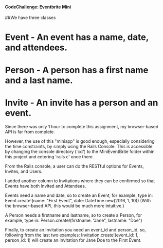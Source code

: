 #### CodeChallenge: Eventbrite Mini

##We have three classes
# **Event** - An event has a name, date, and attendees.
# **Person** - A person has a first name and a last name.
# **Invite** -  An invite has a person and an event.

Since there was only 1 hour to complete this assignment, my browser-based API is far from complete.

However, the use of this "miniapp" is good enough, especially considering the time constraints,
by simply using the Rails Console. This is accessible by changing the console directory ('cd') to the
MiniEventBrite folder within this project and entering 'rails c' once there.

From the Rails console,  a user can do the RESTful options for Events, Invites, and Users.

I added another column to Invitations where they can be confirmed so that Events have both Invited and Attendees.

Events need a name and date, so to create an Event, for example, type in:
Event.create!(name: "First Event", date: DateTime.new(2016, 1, 10))
(With the browser-based API, this would be much more intuitive.)

A Person needs a firstname and lastname, so to create a Person, for example, type in:
Person.create!(firstname: "Jane", lastname: "Doe")

Finally, to create an Invitation you need an event_id and person_id, so, following from the last two examples:
Invitation.create!(event_id: 1, person_id: 1) will create an Invitation for Jane Doe to the First Event.
